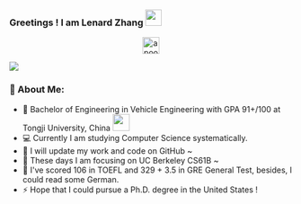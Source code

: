 ### Greetings ! I am Lenard Zhang <img src="https://github.com/TheDudeThatCode/TheDudeThatCode/blob/master/Assets/Hi.gif" width="29px">
<p align="center">
<a href="https://linkedin.com/in/zichen-zhang" target="blank"><img align="center" src="https://cdn.jsdelivr.net/npm/simple-icons@3.0.1/icons/linkedin.svg" alt="apoorvtyagi" height="30" width="30" /></a>
</p>

![](https://camo.githubusercontent.com/992babdffd8c74a1502de375fbdf7e4d54773242/68747470733a2f2f6d656469612e67697068792e636f6d2f6d656469612f53576f536b4e36447854737a71494b4571762f67697068792e676966)

### 🤵 About Me:
- 🏦 Bachelor of Engineering in Vehicle Engineering with GPA 91+/100 at Tongji University, China 
      <img src="https://media.giphy.com/media/WUlplcMpOCEmTGBtBW/giphy.gif" width="30">
- 💻 Currently I am studying Computer Science systematically.
- 🌱 I will update my work and code on GitHub ~
- 📝 These days I am focusing on UC Berkeley CS61B ~
- 💬 I've scored 106 in TOEFL and 329 + 3.5 in GRE General Test, besides, I could read some German.
- ⚡ Hope that I could pursue a Ph.D. degree in the United States !
